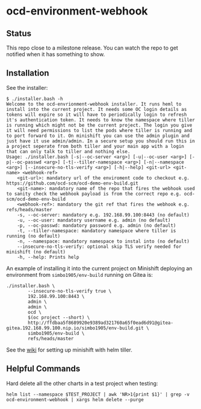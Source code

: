 # ocd-environment-webhook

## Status

This repo close to a milestone release. You can watch the repo to get notified when it has something to show.

## Installation

See the installer: 

```
$ ./installer.bash -h
Welcome to the ocd-envrionment-webhook installer. It runs heml to install into the current project. It needs some OC login details as tokens will expire so it will have to periodically login to refresh it's authentication token. It needs to know the namespace where tiller is running which might not be the current project. The login you give it will need permissions to list the pods where tiller is running and to port forward to it. On minishift you can use the admin plugin and just have it use admin/admin. In a secure setup you should run this in a project seperate from both tiller and your main app with a login that can only talk to tiller and nothing else.
Usage: ./installer.bash [-s|--oc-server <arg>] [-u|--oc-user <arg>] [-p|--oc-passwd <arg>] [-t|--tiller-namespace <arg>] [-n|--namespace <arg>] [--insecure-no-tls-verify <arg>] [-h|--help] <git-url> <git-name> <webhook-ref>
	<git-url>: mandatory url of the enviroment code to checkout e.g. https://github.com/ocd-scm/ocd-demo-env-build.git 
	<git-name>: mandatory name of the repo that fires the webhook used to sanity check the webhook payload is from the correct repo e.g. ocd-scm/ocd-demo-env-build
	<webhook-ref>: mandatory the git ref that fires the webhook e.g. refs/heads/master
	-s, --oc-server: mandatory e.g. 192.168.99.100:8443 (no default)
	-u, --oc-user: mandatory username e.g. admin (no default)
	-p, --oc-passwd: mandatory password e.g. admin (no default)
	-t, --tiller-namespace: mandatory namespace where tiller is running (no default)
	-n, --namespace: mandatory namespace to instal into (no default)
	--insecure-no-tls-verify: optional skip TLS verify needed for minishift (no default)
	-h, --help: Prints help
```

An example of installing it into the current project on Minishift deploying an environment from `simbo1905/env-build` running on Gitea is:

```
./installer.bash \
        --insecure-no-tls-verify true \
        192.168.99.100:8443 \
        admin \
        admin \
        ocd \
        $(oc project --short) \
        http://ffdbaa5f8689920e9389ad321760a65f0ead6d91@gitea-gitea.192.168.99.100.nip.io/simbo1905/env-build.git \
        simbo1905/env-build \
        refs/heads/master
```

See the [wiki](https://github.com/ocd-scm/ocd-meta/wiki/Minishift) for setting up minishift with helm tiller. 

## Helpful Commands

Hard delete all the other charts in a test project when testing: 

`helm list --namespace $TEST_PROJECT | awk 'NR>1{print $1}' | grep -v ocd-environment-webhook |
 xargs helm delete --purge`
